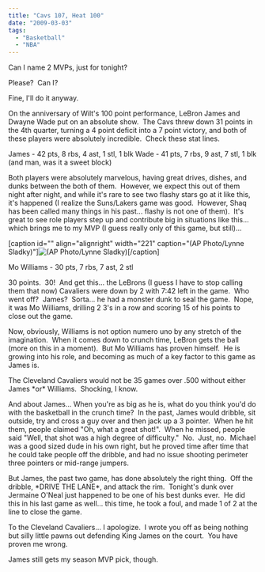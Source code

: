 ```yaml
---
title: "Cavs 107, Heat 100"
date: "2009-03-03"
tags:
  - "Basketball"
  - "NBA"
---
```


Can I name 2 MVPs, just for tonight?

Please?  Can I?

Fine, I'll do it anyway.

On the anniversary of Wilt's 100 point performance, LeBron James and Dwayne Wade put on an absolute show.  The Cavs threw down 31 points in the 4th quarter, turning a 4 point deficit into a 7 point victory, and both of these players were absolutely incredible.  Check these stat lines.

James - 42 pts, 8 rbs, 4 ast, 1 stl, 1 blk Wade - 41 pts, 7 rbs, 9 ast, 7 stl, 1 blk (and man, was it a sweet block)

Both players were absolutely marvelous, having great drives, dishes, and dunks between the both of them.  However, we expect this out of them night after night, and while it's rare to see two flashy stars go at it like this, it's happened (I realize the Suns/Lakers game was good.  However, Shaq has been called many things in his past... flashy is not one of them).  It's great to see role players step up and contribute big in situations like this... which brings me to my MVP (I guess really only of this game, but still)...

\[caption id="" align="alignright" width="221" caption="(AP Photo/Lynne Sladky)"\]![(AP Photo/Lynne Sladky)](images/55286882-8924-4cb2-a3b5-96b6eacf3c1a.jpg)\[/caption\]

Mo Williams - 30 pts, 7 rbs, 7 ast, 2 stl

30 points.  30!  And get this... the LeBrons (I guess I have to stop calling them that now) Cavaliers were down by 2 with 7:42 left in the game.  Who went off?  James?  Sorta... he had a monster dunk to seal the game.  Nope, it was Mo Williams, drilling 2 3's in a row and scoring 15 of his points to close out the game.

Now, obviously, Williams is not option numero uno by any stretch of the imagination.  When it comes down to crunch time, LeBron gets the ball (more on this in a moment).  But Mo Williams has proven himself.  He is growing into his role, and becoming as much of a key factor to this game as James is.

The Cleveland Cavaliers would not be 35 games over .500 without either James \*or\* Williams.  Shocking, I know.

And about James... When you're as big as he is, what do you think you'd do with the basketball in the crunch time?  In the past, James would dribble, sit outside, try and cross a guy over and then jack up a 3 pointer.  When he hit them, people claimed "Oh, what a great shot!".  When he missed, people said "Well, that shot was a high degree of difficulty."  No.  Just, no.  Michael was a good sized dude in his own right, but he proved time after time that he could take people off the dribble, and had no issue shooting perimeter three pointers or mid-range jumpers.

But James, the past two game, has done absolutely the right thing.  Off the dribble, \*DRIVE THE LANE\*, and attack the rim.  Tonight's dunk over Jermaine O'Neal just happened to be one of his best dunks ever.  He did this in his last game as well... this time, he took a foul, and made 1 of 2 at the line to close the game.

To the Cleveland Cavaliers... I apologize.  I wrote you off as being nothing but silly little pawns out defending King James on the court.  You have proven me wrong.

James still gets my season MVP pick, though.
